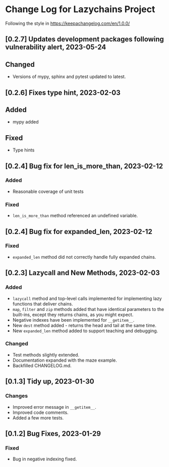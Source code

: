 # Change Log for Lazychains Project

Following the style in https://keepachangelog.com/en/1.0.0/

## [0.2.7] Updates development packages following vulnerability alert, 2023-05-24

## Changed

- Versions of mypy, sphinx and pytest updated to latest.


## [0.2.6] Fixes type hint, 2023-02-03

## Added

- mypy added

## Fixed

- Type hints

## [0.2.4] Bug fix for len_is_more_than, 2023-02-12

### Added

- Reasonable coverage of unit tests

### Fixed

- `len_is_more_than` method referenced an undefined variable.


## [0.2.4] Bug fix for expanded_len, 2023-02-12

### Fixed

- `expanded_len` method did not correctly handle fully expanded chains.


## [0.2.3] Lazycall and New Methods, 2023-02-03

### Added

- `lazycall` method and top-level calls implemented for implementing lazy functions that deliver chains.
- `map`, `filter` and `zip` methods added that have identical parameters to the built-ins, except they returns chains, as you might expect.
- Negative indexes have been implemented for `__getitem__`.
- New `dest` method added - returns the head and tail at the same time.
- New `expanded_len` method added to support teaching and debugging.

### Changed

- Test methods slightly extended.
- Documentation expanded with the maze example.
- Backfilled CHANGELOG.md.

## [0.1.3] Tidy up, 2023-01-30

### Changes

- Improved error message in `__getitem__`.
- Improved code comments.
- Added a few more tests.

## [0.1.2] Bug Fixes, 2023-01-29

### Fixed 

- Bug in negative indexing fixed.
